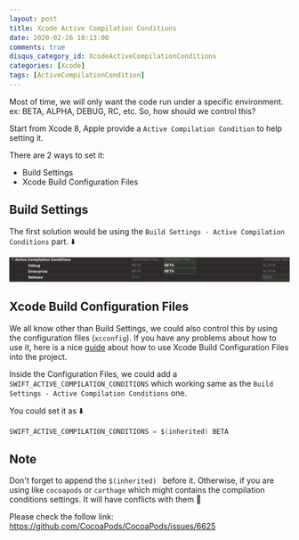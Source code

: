 ```yaml
---
layout: post
title: Xcode Active Compilation Conditions
date: 2020-02-26 10:13:00
comments: true
disqus_category_id: XcodeActiveCompilationConditions
categories: [Xcode]
tags: [ActiveCompilationCondition]
---
```


Most of time, we will only want the code run under a specific environment. ex: BETA, ALPHA, DEBUG, RC, etc. So, how should we control this?

Start from Xcode 8, Apple provide a `Active Compilation Condition` to help setting it.

There are 2 ways to set it:

- Build Settings
- Xcode Build Configuration Files

## Build Settings

The first solution would be using the `Build Settings - Active Compilation Conditions` part. ⬇️

![buildsettings](/images/2020-02-26-Xcode-Active-Compilation-Conditions/buildsettings.png)

## Xcode Build Configuration Files

We all know other than Build Settings, we could also control this by using the configuration files (`xcconfig`). If you have any problems about how to use it, here is a nice [guide](http://www.jontolof.com/cocoa/using-xcconfig-files-for-you-xcode-project/) about how to use Xcode Build Configuration Files into the project.

Inside the Configuration Files, we could add a `SWIFT_ACTIVE_COMPILATION_CONDITIONS` which working same as the `Build Settings - Active Compilation Conditions` one.

You could set it as ⬇️

```swift
SWIFT_ACTIVE_COMPILATION_CONDITIONS = $(inherited) BETA
```

## Note

Don't forget to append the `$(inherited) ` before it. Otherwise, if you are using like `cocoapods` or `carthage` which might contains the compilation conditions settings. It will have conflicts with them 🙁

Please check the follow link:
https://github.com/CocoaPods/CocoaPods/issues/6625
